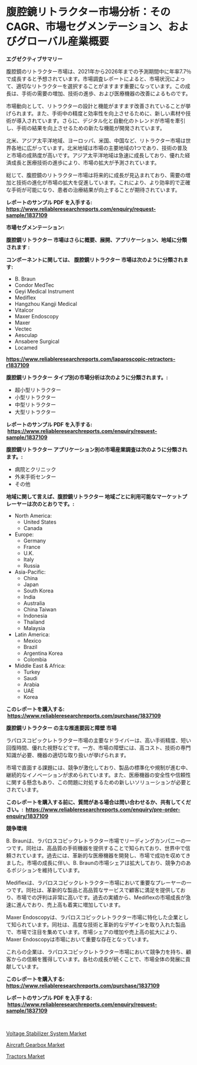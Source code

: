 <p><h1>腹腔鏡リトラクター市場分析：そのCAGR、市場セグメンテーション、およびグローバル産業概要</h1></p><p><strong>エグゼクティブサマリー</strong></p>
<p><p>腹腔鏡のリトラクター市場は、2021年から2026年までの予測期間中に年率7.7％で成長すると予想されています。市場調査レポートによると、市場状況によって、適切なリトラクターを選択することがますます重要になっています。この成長は、手術の需要の増加、技術の進歩、および医療機器の改善によるものです。</p><p>市場動向として、リトラクターの設計と機能がますます改善されていることが挙げられます。また、手術中の精度と効率性を向上させるために、新しい素材や技術が導入されています。さらに、デジタル化と自動化のトレンドが市場を牽引し、手術の結果を向上させるための新たな機能が開発されています。</p><p>北米、アジア太平洋地域、ヨーロッパ、米国、中国など、リトラクター市場は世界各地に広がっています。北米地域は市場の主要地域の1つであり、技術の普及と市場の成熟度が高いです。アジア太平洋地域は急速に成長しており、優れた経済成長と医療技術の進歩により、市場の拡大が予測されています。</p><p>総じて、腹腔鏡のリトラクター市場は将来的に成長が見込まれており、需要の増加と技術の進化が市場の拡大を促進しています。これにより、より効率的で正確な手術が可能になり、患者の治療結果が向上することが期待されています。</p></p>
<p><strong>レポートのサンプル PDF を入手する: <a href="https://www.reliableresearchreports.com/enquiry/request-sample/1837109">https://www.reliableresearchreports.com/enquiry/request-sample/1837109</a></strong></p>
<p><strong>市場セグメンテーション:</strong></p>
<p><strong> 腹腔鏡リトラクター 市場はさらに概要、展開、アプリケーション、地域に分類されます :</strong></p>
<p><strong>コンポーネントに関しては、 腹腔鏡リトラクター 市場は次のように分類されます: &nbsp;</strong></p>
<p><ul><li>B. Braun</li><li>Condor MedTec</li><li>Geyi Medical Instrument</li><li>Mediflex</li><li>Hangzhou Kangji Medical</li><li>Vitalcor</li><li>Maxer Endoscopy</li><li>Maxer</li><li>Vectec</li><li>Aesculap</li><li>Ansabere Surgical</li><li>Locamed</li></ul></p>
<p><strong><a href="https://www.reliableresearchreports.com/laparoscopic-retractors-r1837109">https://www.reliableresearchreports.com/laparoscopic-retractors-r1837109</a></strong></p>
<p><strong> 腹腔鏡リトラクター タイプ別の市場分析は次のように分類されます。:</strong></p>
<p><ul><li>超小型リトラクター</li><li>小型リトラクター</li><li>中型リトラクター</li><li>大型リトラクター</li></ul></p>
<p><strong>レポートのサンプル PDF を入手する: &nbsp;<a href="https://www.reliableresearchreports.com/enquiry/request-sample/1837109">https://www.reliableresearchreports.com/enquiry/request-sample/1837109</a></strong></p>
<p><strong> 腹腔鏡リトラクター アプリケーション別の市場産業調査は次のように分類されます。:</strong></p>
<p><ul><li>病院とクリニック</li><li>外来手術センター</li><li>その他</li></ul></p>
<p><strong>地域に関して言えば、腹腔鏡リトラクター 地域ごとに利用可能なマーケットプレーヤーは次のとおりです。:</strong></p>
<p><ul>
    <li>
        North America:
        <ul>
            <li>United States</li>
            <li>Canada</li>
        </ul>
    </li>
    <li>
        Europe:
        <ul>
            <li>Germany</li>
            <li>France</li>
            <li>U.K.</li>
            <li>Italy</li>
            <li>Russia</li>
        </ul>
    </li>
    <li>
        Asia-Pacific:
        <ul>
            <li>China</li>
            <li>Japan</li>
            <li>South Korea</li>
            <li>India</li>
            <li>Australia</li>
            <li>China Taiwan</li>
            <li>Indonesia</li>
            <li>Thailand</li>
            <li>Malaysia</li>
        </ul>
    </li>
    <li>
        Latin America:
        <ul>
            <li>Mexico</li>
            <li>Brazil</li>
            <li>Argentina Korea</li>
            <li>Colombia</li>
        </ul>
    </li>
    <li>
        Middle East & Africa:
        <ul>
            <li>Turkey</li>
            <li>Saudi</li>
            <li>Arabia</li>
            <li>UAE</li>
            <li>Korea</li>
        </ul>
    </li>
    </ul></p>
<p><strong>このレポートを購入する: &nbsp;<a href="https://www.reliableresearchreports.com/purchase/1837109">https://www.reliableresearchreports.com/purchase/1837109</a></strong></p>
<p><strong>腹腔鏡リトラクター の主な推進要因と障壁 市場</strong></p>
<p><p>ラパロスコピックレトラクター市場の主要なドライバーは、高い手術精度、短い回復時間、優れた視野などです。一方、市場の障壁には、高コスト、技術の専門知識が必要、機器の適切な取り扱いが挙げられます。</p><p>市場で直面する課題には、競争が激化しており、製品の標準化や規制が進む中、継続的なイノベーションが求められています。また、医療機器の安全性や信頼性に関する懸念もあり、この問題に対処するための新しいソリューションが必要とされています。</p></p>
<p><strong>このレポートを購入する前に、質問がある場合は問い合わせるか、共有してください。:&nbsp; <a href="https://www.reliableresearchreports.com/enquiry/pre-order-enquiry/1837109">https://www.reliableresearchreports.com/enquiry/pre-order-enquiry/1837109</a></strong></p>
<p><strong>競争環境</strong></p>
<p><p>B. Braunは、ラパロスコピックレトラクター市場でリーディングカンパニーの一つです。同社は、高品質の手術機器を提供することで知られており、世界中で信頼されています。過去には、革新的な医療機器を開発し、市場で成功を収めてきました。市場の成長に伴い、B. Braunの市場シェアは拡大しており、競争力のあるポジションを維持しています。</p><p>Mediflexは、ラパロスコピックレトラクター市場において重要なプレーヤーの一つです。同社は、革新的な製品と高品質なサービスで顧客に満足を提供しており、市場での評判は非常に高いです。過去の実績から、Mediflexの市場成長が急速に進んでおり、売上高も着実に増加しています。</p><p>Maxer Endoscopyは、ラパロスコピックレトラクター市場に特化した企業として知られています。同社は、高度な技術と革新的なデザインを取り入れた製品で、市場で注目を集めています。市場シェアの増加や売上高の拡大により、Maxer Endoscopyは市場において重要な存在となっています。</p><p>これらの企業は、ラパロスコピックレトラクター市場において競争力を持ち、顧客からの信頼を獲得しています。各社の成長が続くことで、市場全体の発展に貢献しています。</p></p>
<p><strong>このレポートを購入する: &nbsp; <a href="https://www.reliableresearchreports.com/purchase/1837109">https://www.reliableresearchreports.com/purchase/1837109</a></strong></p>
<p><strong>レポートのサンプル PDF を入手する: &nbsp;<a href="https://www.reliableresearchreports.com/enquiry/request-sample/1837109">https://www.reliableresearchreports.com/enquiry/request-sample/1837109</a></strong><strong></strong></p>
<p>&nbsp;</p>
<p><p><a href="https://github.com/kosella/Market-Research-Report-List-2/blob/main/voltage-stabilizer-system-market.md">Voltage Stabilizer System Market</a></p><p><a href="https://github.com/kufem1/Market-Research-Report-List-2/blob/main/aircraft-gearbox-market.md">Aircraft Gearbox Market</a></p><p><a href="https://github.com/nathandecarvalho/Market-Research-Report-List-2/blob/main/tractors-market.md">Tractors Market</a></p></p>